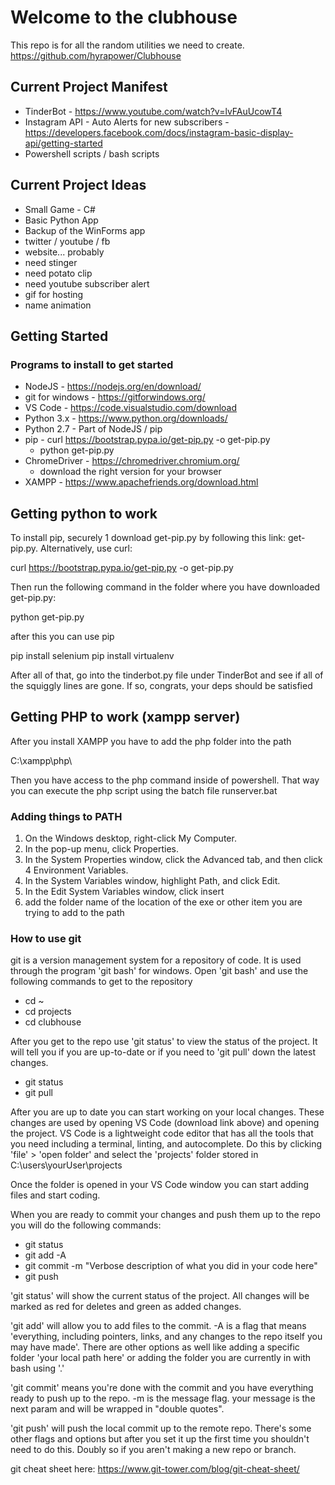 # Welcome to the clubhouse

This repo is for all the random utilities we need to create.
https://github.com/hyrapower/Clubhouse

## Current Project Manifest

* TinderBot - https://www.youtube.com/watch?v=lvFAuUcowT4
* Instagram API - Auto Alerts for new subscribers - https://developers.facebook.com/docs/instagram-basic-display-api/getting-started
* Powershell scripts / bash scripts

## Current Project Ideas

* Small Game - C#
* Basic Python App
* Backup of the WinForms app
* twitter / youtube / fb
* website... probably
* need stinger
* need potato clip
* need youtube subscriber alert
* gif for hosting
* name animation


## Getting Started

### Programs to install to get started

* NodeJS - https://nodejs.org/en/download/
* git for windows - https://gitforwindows.org/
* VS Code - https://code.visualstudio.com/download
* Python 3.x - https://www.python.org/downloads/
* Python 2.7 - Part of NodeJS / pip
* pip - curl https://bootstrap.pypa.io/get-pip.py -o get-pip.py
  * python get-pip.py
* ChromeDriver - https://chromedriver.chromium.org/
  * download the right version for your browser
* XAMPP - https://www.apachefriends.org/download.html

## Getting python to work

To install pip, securely 1 download get-pip.py by following this link: get-pip.py. Alternatively, use curl:

curl https://bootstrap.pypa.io/get-pip.py -o get-pip.py

Then run the following command in the folder where you have downloaded get-pip.py:

python get-pip.py

after this you can use pip

pip install selenium
pip install virtualenv

After all of that, go into the tinderbot.py file under TinderBot and see if all of the squiggly lines are gone. If so, congrats, your deps should be satisfied

## Getting PHP to work (xampp server)

After you install XAMPP you have to add the php folder into the path

C:\xampp\php\

Then you have access to the php command inside of powershell. That way you can execute the php script using the batch file runserver.bat

### Adding things to PATH

1. On the Windows desktop, right-click My Computer.
2. In the pop-up menu, click Properties.
3. In the System Properties window, click the Advanced tab, and then click 4 Environment Variables.
4. In the System Variables window, highlight Path, and click Edit.
5. In the Edit System Variables window, click insert
6. add the folder name of the location of the exe or other item you are trying to add to the path

### How to use git

git is a version management system for a repository of code. It is used through the program 'git bash' for windows. Open 'git bash' and use the following commands to get to the repository

* cd ~
* cd projects
* cd clubhouse

After you get to the repo use 'git status' to view the status of the project. It will tell you if you are up-to-date or if you need to 'git pull' down the latest changes.

* git status
* git pull

After you are up to date you can start working on your local changes. These changes are used by opening VS Code (download link above) and opening the project. VS Code is a lightweight code editor that has all the tools that you need including a terminal, linting, and autocomplete. Do this by clicking 'file' > 'open folder' and select the 'projects' folder stored in C:\users\yourUser\projects

Once the folder is opened in your VS Code window you can start adding files and start coding.

When you are ready to commit your changes and push them up to the repo you will do the following commands:

* git status
* git add -A
* git commit -m "Verbose description of what you did in your code here"
* git push

'git status' will show the current status of the project. All changes will be marked as red for deletes and green as added changes.

'git add' will allow you to add files to the commit. -A is a flag that means 'everything, including pointers, links, and any changes to the repo itself you may have made'. There are other options as well like adding a specific folder 'your local path here' or adding the folder you are currently in with bash using '.'

'git commit' means you're done with the commit and you have everything ready to push up to the repo. -m is the message flag. your message is the next param and will be wrapped in "double quotes".

'git push' will push the local commit up to the remote repo. There's some other flags and options but after you set it up the first time you shouldn't need to do this. Doubly so if you aren't making a new repo or branch.

git cheat sheet here: https://www.git-tower.com/blog/git-cheat-sheet/